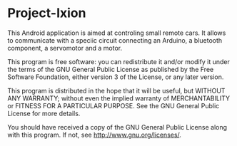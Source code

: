 # Project-Ixion

This Android application is aimed at controling small remote cars. It allows to communicate with a speciic circuit connecting an Arduino, a bluetooth component, a servomotor and a motor. 

This program is free software: 
  you can redistribute it and/or modify it under the terms of the GNU General Public License as published by the Free Software Foundation, either version 3 of the License, or any later version.

This program is distributed in the hope that it will be useful, but WITHOUT ANY WARRANTY; without even the implied warranty of MERCHANTABILITY or FITNESS FOR A PARTICULAR PURPOSE. See the GNU General Public License for more details.

You should have received a copy of the GNU General Public License
along with this program.  If not, see <http://www.gnu.org/licenses/>.
